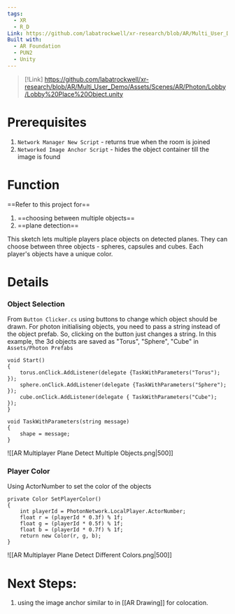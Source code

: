 ```yaml
---
tags:
  - XR
  - R_D
Link: https://github.com/labatrockwell/xr-research/blob/AR/Multi_User_Demo/Assets/Scenes/AR/Photon/Lobby/Lobby%20Place%20Object.unity
Built with:
  - AR Foundation
  - PUN2
  - Unity
---
```



> [!Link]
> https://github.com/labatrockwell/xr-research/blob/AR/Multi_User_Demo/Assets/Scenes/AR/Photon/Lobby/Lobby%20Place%20Object.unity
# Prerequisites

1. `Network Manager New Script` - returns true when the room is joined
2. `Networked Image Anchor Script` - hides the object container till the image is found
# Function

==Refer to this project for== 
1. ==choosing between multiple objects== 
2. ==plane detection==

This sketch lets multiple players place objects on detected planes. They can choose between three objects - spheres, capsules and cubes. Each player's objects have a unique color.

# Details
### Object Selection

From `Button Clicker.cs` using buttons to change which object should be drawn. For photon initialising objects, you need to pass a string instead of the object prefab. So, clicking on the button just changes a string. In this example, the 3d objects are saved as "Torus", "Sphere", "Cube" in `Assets/Photon Prefabs`

```
void Start()  
{  
    torus.onClick.AddListener(delegate {TaskWithParameters("Torus"); });  
    sphere.onClick.AddListener(delegate {TaskWithParameters("Sphere"); });  
    cube.onClick.AddListener(delegate { TaskWithParameters("Cube"); });  
}  
  
void TaskWithParameters(string message)  
{  
    shape = message;  
}
```

![[AR Multiplayer Plane Detect Multiple Objects.png|500]]
### Player Color

Using ActorNumber to set the color of the objects

```
private Color SetPlayerColor()  
{  
    int playerId = PhotonNetwork.LocalPlayer.ActorNumber;  
    float r = (playerId * 0.3f) % 1f;  
    float g = (playerId * 0.5f) % 1f;  
    float b = (playerId * 0.7f) % 1f;  
    return new Color(r, g, b);  
}
```


![[AR Multiplayer Plane Detect Different Colors.png|500]]
# Next Steps:
1. using the image anchor similar to in [[AR Drawing]] for colocation.

[^1]: [AR Plane Manager Component Resource](https://docs.unity3d.com/Packages/com.unity.xr.arfoundation@5.1/manual/features/plane-detection/arplanemanager.html)
[^2]: https://docs.unity3d.com/Packages/com.unity.xr.arfoundation@5.1/manual/features/plane-detection/platform-support.html
[^3]: https://discussions.unity.com/t/difference-between-plane-trackabletypes/731041/3